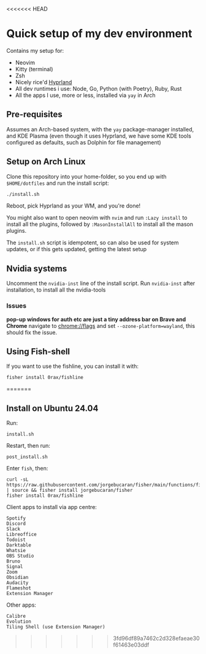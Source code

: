 <<<<<<< HEAD
# Quick setup of my dev environment
Contains my setup for:
* Neovim
* Kitty  (terminal)
* Zsh
* Nicely rice'd [Hyprland](https://hyprland.org/)
* All dev runtimes i use: Node, Go, Python (with Poetry), Ruby, Rust
* All the apps I use, more or less, installed via `yay` in Arch
## Pre-requisites
Assumes an Arch-based system, with the `yay` package-manager installed, and KDE Plasma (even though it uses Hyprland, we have some KDE tools configured as defaults, such as Dolphin for file management)

## Setup on Arch Linux
Clone this repository into your home-folder, so you end up with `$HOME/dotfiles` and run the install script:
```bash
./install.sh
```
Reboot, pick Hyprland as your WM, and you're done!

You might also want to open neovim with `nvim` and run `:Lazy install` to install all the plugins, followed by `:MasonInstallAll` to install all the mason plugins.

The `install.sh` script is idempotent, so can also be used for system updates, or if this gets updated, getting the latest setup

## Nvidia systems
Uncomment the `nvidia-inst` line of the install script.
Run `nvidia-inst` after installation, to install all the nvidia-tools

### Issues
**pop-up windows for auth etc are just a tiny address bar on Brave and Chrome**
navigate to [chrome://flags](chrome://flags) and set `--ozone-platform=wayland`, this should fix the issue.

## Using Fish-shell
If you want to use the fishline, you can install it with:
```
fisher install 0rax/fishline
```
=======
## Install on Ubuntu 24.04
Run:
```
install.sh
```
Restart, then run:
```
post_install.sh
```

Enter `fish`, then:
```
curl -sL https://raw.githubusercontent.com/jorgebucaran/fisher/main/functions/fisher.fish | source && fisher install jorgebucaran/fisher
fisher install 0rax/fishline
```


Client apps to install via app centre:
```
Spotify
Discord
Slack
Libreoffice
Todoist
Darktable
Whatsie
OBS Studio
Bruno
Signal
Zoom
Obsidian
Audacity
Flameshot
Extension Manager
```

Other apps:
```
Calibre
Evolution
Tiling Shell (use Extension Manager)
``` 
>>>>>>> 3fd96df89a7462c2d328efaeae30f61463e03ddf
